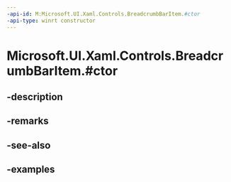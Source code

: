 ```yaml
---
-api-id: M:Microsoft.UI.Xaml.Controls.BreadcrumbBarItem.#ctor
-api-type: winrt constructor
---
```


# Microsoft.UI.Xaml.Controls.BreadcrumbBarItem.#ctor

<!--
public BreadcrumbBarItem ();
-->


## -description

## -remarks

## -see-also

## -examples


